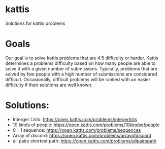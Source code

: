 # kattis
Solutions for kattis problems

# Goals
Our goal is to solve kattis problems that are 4.5 difficulty or harder. 
Kattis determines a problems difficulty based on how many people are 
able to solve it with a given number of submissions. Typically, problems 
that are solved by few people with a high number of submissions are 
considered difficult. Occasionally, difficult problems will be ranked 
with an easier difficulty if their solutions are well known. 

# Solutions:
  - Interger Lists:           https://open.kattis.com/problems/integerlists 
  - 10 kinds of people:       https://open.kattis.com/problems/10kindsofpeople
  - 0 - 1 sequence:           https://open.kattis.com/problems/sequences
  - Array of discord:         https://open.kattis.com/problems/arrayofdiscord
  - all pairs shortest path:  https://open.kattis.com/problems/allpairspath
